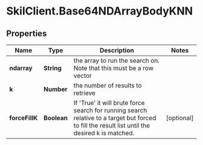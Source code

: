 # SkilClient.Base64NDArrayBodyKNN

## Properties
Name | Type | Description | Notes
------------ | ------------- | ------------- | -------------
**ndarray** | **String** | the array to run the search on. Note that this must be a row vector | 
**k** | **Number** | the number of results to retrieve | 
**forceFillK** | **Boolean** | If &#39;True&#39; it will brute force search for running search relative to a target but forced to fill the result list until the desired k is matched. | [optional] 


